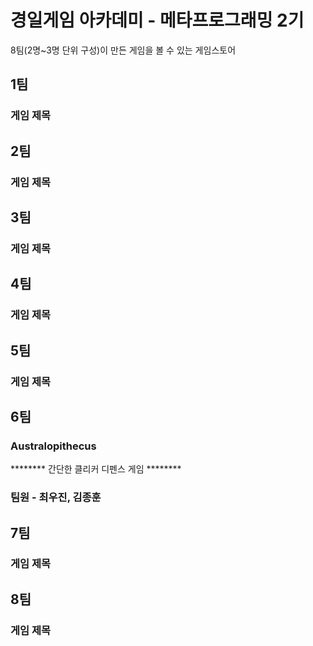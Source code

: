 # 경일게임 아카데미 - 메타프로그래밍 2기

8팀(2명~3명 단위 구성)이 만든 게임을 볼 수 있는 게임스토어

## 1팀
### 게임 제목
## 2팀
### 게임 제목
## 3팀
### 게임 제목
## 4팀
### 게임 제목
## 5팀
### 게임 제목
## 6팀
### Australopithecus
******** 간단한 클리커 디펜스 게임 ********
### 팀원 - 최우진, 김종훈
## 7팀
### 게임 제목
## 8팀
### 게임 제목
